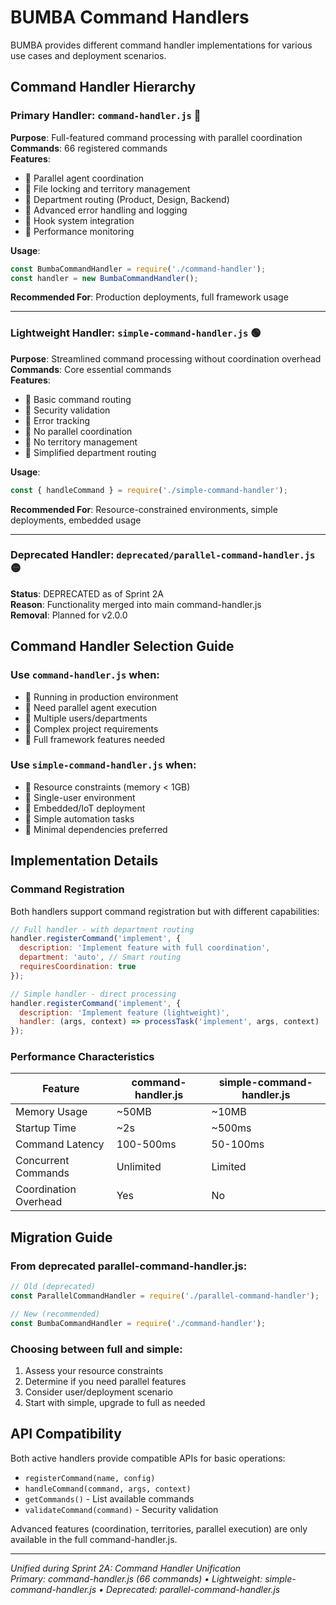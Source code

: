 # BUMBA Command Handlers

BUMBA provides different command handler implementations for various use cases and deployment scenarios.

## Command Handler Hierarchy

### Primary Handler: `command-handler.js` 🏁
**Purpose**: Full-featured command processing with parallel coordination  
**Commands**: 66 registered commands  
**Features**:
- 🏁 Parallel agent coordination
- 🏁 File locking and territory management
- 🏁 Department routing (Product, Design, Backend)
- 🏁 Advanced error handling and logging
- 🏁 Hook system integration
- 🏁 Performance monitoring

**Usage**:
```javascript
const BumbaCommandHandler = require('./command-handler');
const handler = new BumbaCommandHandler();
```

**Recommended For**: Production deployments, full framework usage

---

### Lightweight Handler: `simple-command-handler.js` 🟢
**Purpose**: Streamlined command processing without coordination overhead  
**Commands**: Core essential commands  
**Features**:
- 🏁 Basic command routing
- 🏁 Security validation
- 🏁 Error tracking
- 🔴 No parallel coordination
- 🔴 No territory management
- 🔴 Simplified department routing

**Usage**:
```javascript
const { handleCommand } = require('./simple-command-handler');
```

**Recommended For**: Resource-constrained environments, simple deployments, embedded usage

---

### Deprecated Handler: `deprecated/parallel-command-handler.js` 🟡
**Status**: DEPRECATED as of Sprint 2A  
**Reason**: Functionality merged into main command-handler.js  
**Removal**: Planned for v2.0.0

## Command Handler Selection Guide

### Use `command-handler.js` when:
- 🏁 Running in production environment
- 🏁 Need parallel agent execution
- 🏁 Multiple users/departments
- 🏁 Complex project requirements
- 🏁 Full framework features needed

### Use `simple-command-handler.js` when:
- 🏁 Resource constraints (memory < 1GB)
- 🏁 Single-user environment
- 🏁 Embedded/IoT deployment
- 🏁 Simple automation tasks
- 🏁 Minimal dependencies preferred

## Implementation Details

### Command Registration
Both handlers support command registration but with different capabilities:

```javascript
// Full handler - with department routing
handler.registerCommand('implement', {
  description: 'Implement feature with full coordination',
  department: 'auto', // Smart routing
  requiresCoordination: true
});

// Simple handler - direct processing
handler.registerCommand('implement', {
  description: 'Implement feature (lightweight)',
  handler: (args, context) => processTask('implement', args, context)
});
```

### Performance Characteristics

| Feature | command-handler.js | simple-command-handler.js |
|---------|-------------------|---------------------------|
| Memory Usage | ~50MB | ~10MB |
| Startup Time | ~2s | ~500ms |
| Command Latency | 100-500ms | 50-100ms |
| Concurrent Commands | Unlimited | Limited |
| Coordination Overhead | Yes | No |

## Migration Guide

### From deprecated parallel-command-handler.js:
```javascript
// Old (deprecated)
const ParallelCommandHandler = require('./parallel-command-handler');

// New (recommended)
const BumbaCommandHandler = require('./command-handler');
```

### Choosing between full and simple:
1. Assess your resource constraints
2. Determine if you need parallel features
3. Consider user/deployment scenario
4. Start with simple, upgrade to full as needed

## API Compatibility

Both active handlers provide compatible APIs for basic operations:
- `registerCommand(name, config)`
- `handleCommand(command, args, context)`
- `getCommands()` - List available commands
- `validateCommand(command)` - Security validation

Advanced features (coordination, territories, parallel execution) are only available in the full command-handler.js.

---

*Unified during Sprint 2A: Command Handler Unification*  
*Primary: command-handler.js (66 commands) • Lightweight: simple-command-handler.js • Deprecated: parallel-command-handler.js*